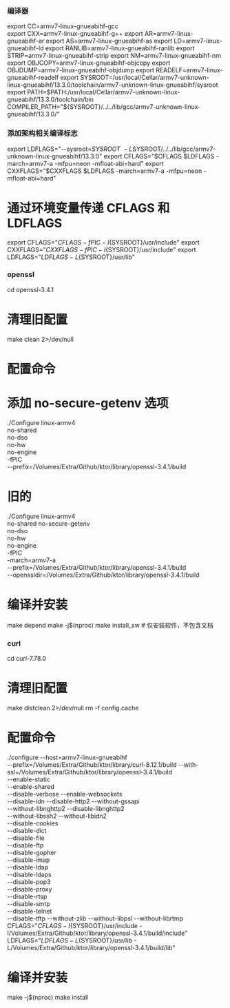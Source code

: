 ### 编译器
 export CC=armv7-linux-gnueabihf-gcc     
 export CXX=armv7-linux-gnueabihf-g++
export AR=armv7-linux-gnueabihf-ar
export AS=armv7-linux-gnueabihf-as
export LD=armv7-linux-gnueabihf-ld
export RANLIB=armv7-linux-gnueabihf-ranlib
export STRIP=armv7-linux-gnueabihf-strip
export NM=armv7-linux-gnueabihf-nm
export OBJCOPY=armv7-linux-gnueabihf-objcopy
export OBJDUMP=armv7-linux-gnueabihf-objdump
export READELF=armv7-linux-gnueabihf-readelf
export SYSROOT=/usr/local/Cellar/armv7-unknown-linux-gnueabihf/13.3.0/toolchain/armv7-unknown-linux-gnueabihf/sysroot
export PATH=$PATH:/usr/local/Cellar/armv7-unknown-linux-gnueabihf/13.3.0/toolchain/bin
COMPILER_PATH="${SYSROOT}/../../lib/gcc/armv7-unknown-linux-gnueabihf/13.3.0/"


[//]: # (export CC="clang --target=armv7-linux-gnueabihf --sysroot=$SYSROOT -L${COMPILER_PATH} --gcc-toolchain=${SYSROOT}/../../bin")
[//]: # (export CXX="clang++ --target=armv7-linux-gnueabihf --sysroot=$SYSROOT -L${COMPILER_PATH} --gcc-toolchain=${SYSROOT}/../../bin")


[//]: # (export CC="armv7-linux-gnueabihf-gcc --target=armv7-linux-gnueabihf --sysroot=$SYSROOT -L${COMPILER_PATH} --gcc-toolchain=${SYSROOT}/../../bin")
[//]: # (export CXX="armv7-linux-gnueabihf-g++ --target=armv7-linux-gnueabihf --sysroot=$SYSROOT -L${COMPILER_PATH} --gcc-toolchain=${SYSROOT}/../../bin")


### 添加架构相关编译标志


export LDFLAGS="--sysroot=$SYSROOT \
  -L$SYSROOT/../../lib/gcc/armv7-unknown-linux-gnueabihf/13.3.0"
export CFLAGS="$CFLAGS $LDFLAGS  -march=armv7-a -mfpu=neon -mfloat-abi=hard"
export CXXFLAGS="$CXXFLAGS $LDFLAGS  -march=armv7-a -mfpu=neon -mfloat-abi=hard"

# 通过环境变量传递 CFLAGS 和 LDFLAGS
export CFLAGS="${CFLAGS} -fPIC -I${SYSROOT}/usr/include"
export CXXFLAGS="${CXXFLAGS} -fPIC -I${SYSROOT}/usr/include"
export LDFLAGS="${LDFLAGS} -L${SYSROOT}/usr/lib"

### openssl
cd openssl-3.4.1

# 清理旧配置
make clean 2>/dev/null

# 配置命令
# 添加 no-secure-getenv 选项
./Configure linux-armv4 \
no-shared \
no-dso \
no-hw \
no-engine \
-fPIC \
--prefix=/Volumes/Extra/Github/ktor/library/openssl-3.4.1/build

# 旧的
./Configure linux-armv4 \
  no-shared no-secure-getenv  \
  no-dso \
  no-hw \
  no-engine \
  -fPIC \
  -march=armv7-a \
  --prefix=/Volumes/Extra/Github/ktor/library/openssl-3.4.1/build \
  --openssldir=/Volumes/Extra/Github/ktor/library/openssl-3.4.1/build


# 编译并安装
make depend
make -j$(nproc)
make install_sw        # 仅安装软件，不包含文档


### curl
cd curl-7.78.0

# 清理旧配置
make distclean 2>/dev/null
rm -f config.cache

# 配置命令
./configure --host=armv7-linux-gnueabihf \
--prefix=/Volumes/Extra/Github/ktor/library/curl-8.12.1/build --with-ssl=/Volumes/Extra/Github/ktor/library/openssl-3.4.1/build \
--enable-static \
--enable-shared \
--disable-verbose  --enable-websockets \
--disable-idn --disable-http2 --without-gssapi \
--without-libnghttp2 --disable-libnghttp2 \
--without-libssh2 --without-libidn2 \
--disable-cookies \
--disable-dict \
--disable-file \
--disable-ftp \
--disable-gopher \
--disable-imap \
--disable-ldap \
--disable-ldaps \
--disable-pop3 \
--disable-proxy \
--disable-rtsp \
--disable-smtp \
--disable-telnet \
--disable-tftp  --without-zlib --without-libpsl --without-librtmp \
CFLAGS="${CFLAGS} -I${SYSROOT}/usr/include -I/Volumes/Extra/Github/ktor/library/openssl-3.4.1/build/include" \
LDFLAGS="${LDFLAGS} -L${SYSROOT}/usr/lib -L/Volumes/Extra/Github/ktor/library/openssl-3.4.1/build/lib"

# 编译并安装
make -j$(nproc)
make install

